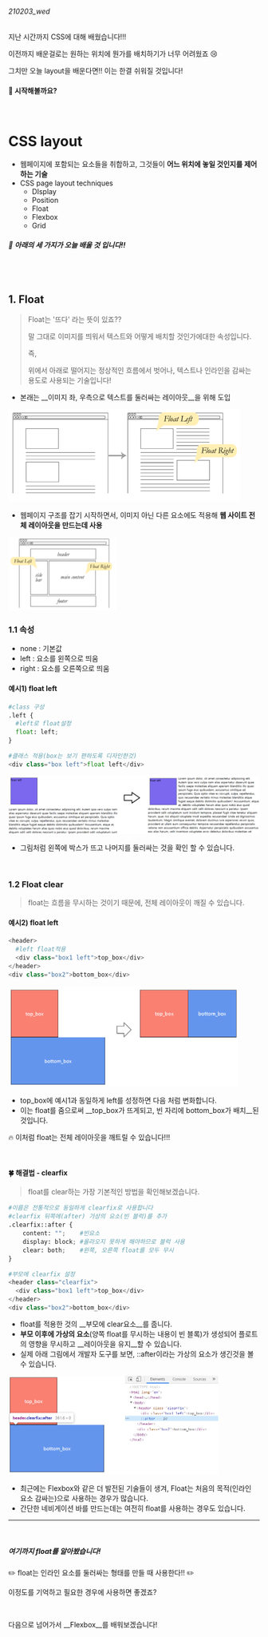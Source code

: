 ###### 210203_wed



지난 시간까지 CSS에 대해 배웠습니다!!!

이전까지 배운걸로는 원하는 위치에 뭔가를 배치하기가 너무 어려웠죠 :cry:

그치만 오늘 layout을 배운다면!! 이는 한결 쉬워질 것입니다!

#### :dancer: 시작해볼까요?

<br>

# CSS layout

- 웹페이지에 포함되는 요소들을 취합하고, 그것들이 __어느 위치에 놓일 것인지를 제어하는 기술__
- CSS page layout techniques
  - DIsplay
  - Position
  - Float
  - Flexbox
  - Grid

##### :mag_right: 아래의 세 가지가 오늘 배울 것 입니다!!

<br>

<br>

## 1. Float

> Float는 '뜨다' 라는 뜻이 있죠?? 
>
> 말 그대로 이미지를 띄워서 텍스트와 어떻게 배치할 것인가에대한 속성입니다.
>
> 즉,
>
> 위에서 아래로 떨어지는 정상적인 흐름에서 벗어나, 텍스트나 인라인을 감싸는 용도로 사용되는 기술입니다!

- 본래는 __이미지 좌, 우측으로 텍스트를 둘러싸는 레이아웃__을 위해 도입

<img src="210203_1_CSS_layout.assets/image-20210203161026861.png" alt="image-20210203161026861" style="zoom:50%;" />

- 웹페이지 구조를 잡기 시작하면서, 이미지 아닌 다른 요소에도 적용해 __웹 사이트 전체 레이아웃을 만드는데 사용__

<img src="210203_1_CSS_layout.assets/image-20210203161851972.png" alt="image-20210203161851972" style="zoom:50%;" />

<br>

### 1.1 속성

- none : 기본값
- left : 요소를 왼쪽으로 띄움
- right : 요소를 오른쪽으로 띄움

#### 예시1) float left

```python
#class 구성
.left {
  #left로 float설정
  float: left;
}
```

```python
#클래스 적용(box는 보기 편하도록 디자인한것)
<div class="box left">float left</div>
```

<img src="210203_1_CSS_layout.assets/image-20210203224139258.png" alt="image-20210203224139258" style="zoom:50%;" />

- 그림처럼 왼쪽에 박스가 뜨고 나머지를 둘러싸는 것을 확인 할 수 있습니다.

<br>

### 1.2 Float clear

> float는 흐름을 무시하는 것이기 때문에, 전체 레이아웃이 깨질 수 있습니다.

#### 예시2) float left

```python
<header>
  #left float적용
  <div class="box1 left">top_box</div>
</header>
<div class="box2">bottom_box</div>
```

<img src="210203_1_CSS_layout.assets/image-20210203225610633.png" alt="image-20210203225610633" style="zoom:50%;" />

- top_box에 예시1과 동일하게 left를 성정하면 다음 처럼 변화합니다.
- 이는 float를 줌으로써 __top_box가 뜨게되고, 빈 자리에 bottom_box가 배치__된 것입니다.

:fire: 이처럼 float는 전체 레이아웃을 깨트릴 수 있습니다!!!

<br>

#### :four_leaf_clover:  해결법 - clearfix

> float를 clear하는 가장 기본적인 방법을 확인해보겠습니다.

```python
#이름은 전통적으로 동일하게 clearfix로 사용합니다
#clearfix 뒤쪽에(after) 가상의 요소(빈 블럭)를 추가
.clearfix::after {
    content: "";	#빈요소
    display: block;	#올라오지 못하게 해야하므로 블럭 사용
    clear: both;	#왼쪽, 오른쪽 float를 모두 무시
}
```

```python
#부모에 clearfix 설정
<header class="clearfix">
  <div class="box1 left">top_box</div>
</header>
<div class="box2">bottom_box</div>
```

- float를 적용한 것의 __부모에 clear요소__를 줍니다.
- __부모 이후에 가상의 요소__(양쪽 float를 무시하는 내용이 빈 블록)가 생성되어 플로트의 영향을 무시하고 __레이아웃을 유지__할 수 있습니다.
- 실제 아래 그림에서 개발자 도구를 보면, ::after이라는 가상의 요소가 생긴것을 볼 수 있습니다.

<img src="210203_1_CSS_layout.assets/image-20210203231559393.png" alt="image-20210203231559393" style="zoom:50%;" />



- 최근에는 Flexbox와 같은 더 발전된 기술들이 생겨, Float는 처음의 목적(인라인 요소 감싸는)으로 사용하는 경우가 많습니다.
- 간단한 네비게이션 바를 만드는데는 여전히 float를 사용하는 경우도 있습니다.

<hr>

<br>

##### 여기까지 float를 알아봤습니다!

:pencil2: float는 인라인 요소를 둘러싸는 형태를 만들 때 사용한다!! :pencil2:

이정도를 기억하고 필요한 경우에 사용하면 좋겠죠?

<br>

다음으로 넘어가서 __Flexbox__를 배워보겠습니다!